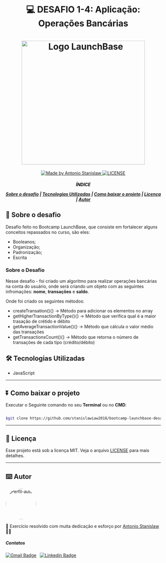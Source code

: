 <h1 align="center">

:computer: **DESAFIO 1-4**: Aplicação: Operações Bancárias

</h1>

<h1 align="center">
    <img alt="Logo LaunchBase" src="https://storage.googleapis.com/golden-wind/bootcamp-launchbase/logo.png" width="400px">
</h1>

<p align="center">
    <a href="https://www.linkedin.com/in/antonio-stanislaw-dos-santos-47a077106/">
        <img alt="Made by Antonio Stanislaw" src="https://img.shields.io/badge/made%20by-Antonio Stanislaw-%23f7e910">
    </a>
    <a href="LICENSE">
        <img alt="LICENSE" src="https://img.shields.io/badge/license-MIT-%23f7e910">
    </a>

</p>

<h5 align="center">
<p style=color:black>ÍNDICE</P>

[Sobre o desafio](#-Sobre-o-desafio) | [Tecnologias Utilizadas](#-Tecnologias-Utilizadas) | [Como baixar o projeto](#-Como-baixar-o-projeto) | [Licença](#-Licença) | [Autor](#-Autor)

</h5>

## 🚀 Sobre o desafio

Desafio feito no Bootcamp LaunchBase, que consiste em fortalecer alguns conceitos repassados no curso, são eles:

- Booleanos;
- Organização;
- Padronização;
- Escrita 


### Sobre o Desafio

Nesse desafio - foi criado um algoritmo para realizar operações bancárias na conta do usuário, onde será criando um objeto com as seguintes infromações: **nome**, **transações** e **saldo**.

Onde foi criado os seguintes métodos:
- createTransation(){} -> Método para adicionar os elementos no array
- getHigherTransactionByType(){} -> Método que verifica qual é a maior trasação de crétido e débito
- getAverageTransactionValue(){} -> Método que cálcula o valor médio das transações
- getTransactionsCount(){} -> Método que retorna o número de transações de cada tipo (crédito/débito)


## 🛠️ Tecnologias Utilizadas

- JavaScript

---

## ⏬ Como baixar o projeto
Executar o Seguinte comando no seu **Terminal** ou no **CMD**:

```bash

$git clone https://github.com/stanislawiaw2018/bootcamp-launchbase-desafio1-4.git

```

---

## 📝 Licença

Esse projeto está sob a licença MIT. Veja o arquivo [LICENSE](LICENSE) para mais detalhes.

---

## ⌨️ Autor

<img style="border-radius: 50%;" src="https://avatars1.githubusercontent.com/u/54186220?s=460&u=6095908872ed5e96a473f85605949ad1b2efa98f&v=4" width="100px;" alt="Perfil-autor"/><br>

:rocket: Exercício resolvido com muita dedicação e esforço por [Antonio Stanislaw](https://www.linkedin.com/in/antonio-stanislaw-dos-santos-47a077106/) :man_technologist:

##### Contatos
[![Gmail Badge](https://img.shields.io/badge/stanislaw.iaw2018@gmail.com-c14438?style=flat-square&logo=Gmail&logoColor=white&link=mailto:stanislaw.iaw2018@gmail.com)](mailto:tgmarinho@gmail.com) &nbsp; [![Linkedin Badge](https://img.shields.io/badge/-LinkedIn-blue?style=flat-square&logo=Linkedin&logoColor=white&link=https://www.linkedin.com/in/antonio-stanislaw-dos-santos-47a077106/)](https://www.linkedin.com/in/antonio-stanislaw-dos-santos-47a077106/)